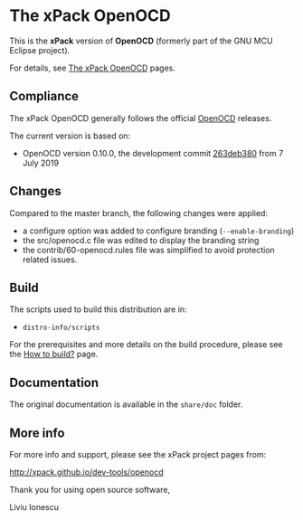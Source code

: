 # The xPack OpenOCD

This is the **xPack** version of **OpenOCD** (formerly part of the
GNU MCU Eclipse project).

For details, see
[The xPack OpenOCD](https://xpack.github.io/openocd/) pages.

## Compliance

The xPack OpenOCD generally follows the official
[OpenOCD](http://openocd.org) releases.

The current version is based on:

- OpenOCD version 0.10.0, the development commit
[263deb380](https://github.com/xpack-dev-tools/openocd/commit/263deb3802a515ba8155b6c59146f0f539de4e43)
from 7 July 2019

## Changes

Compared to the master branch, the following changes were applied:

- a configure option was added to configure branding (`--enable-branding`)
- the src/openocd.c file was edited to display the branding string
- the contrib/60-openocd.rules file was simplified to avoid protection related issues.

## Build

The scripts used to build this distribution are in:

- `distro-info/scripts`

For the prerequisites and more details on the build procedure, please see the
[How to build?](https://github.com/xpack-dev-tools/openocd-xpack/blob/xpack/README-BUILD.md) page.

## Documentation

The original documentation is available in the `share/doc` folder.

## More info

For more info and support, please see the xPack project pages from:

  http://xpack.github.io/dev-tools/openocd

Thank you for using open source software,

Liviu Ionescu
